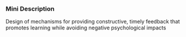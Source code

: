 ### Mini Description

Design of mechanisms for providing constructive, timely feedback that promotes learning while avoiding negative psychological impacts
